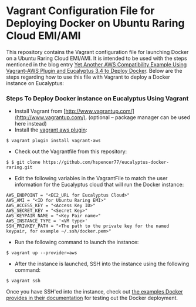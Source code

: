 Vagrant Configuration File for Deploying Docker on Ubuntu Raring Cloud EMI/AMI
========================

This repository contains the Vagrant configuration file for launching Docker on a Ubuntu Raring Cloud EMI/AMI.  It is intended to be used with the steps mentioned in the blog entry [Yet Another AWS Compatibility Example Using Vagrant-AWS Plugin and Eucalyptus 3.4 to Deploy Docker](http://blogs.mindspew-age.com/2014/02/16/yet-another-aws-compatibility-example-using-vagrant-aws-plugin-and-eucalyptus-3-4-to-deploy-docker/).  Below are the steps regarding how to use this file with Vagrant to deploy a Docker instance on Eucalyptus:

### Steps To Deploy Docker instance on Eucalyptus Using Vagrant

* Install Vagrant from [http://www.vagrantup.com/](http://www.vagrantup.com/). (optional – package manager can be used here instead)
* Install the [vagrant aws plugin](https://github.com/mitchellh/vagrant-aws): 
```
$ vagrant plugin install vagrant-aws
```
* Check out the Vagrantfile from this repository:
```
$ $ git clone https://github.com/hspencer77/eucalyptus-docker-raring.git
```
* Edit the following variables in the VagrantFile to match the user information for the Eucalyptus cloud that will run the Docker instance:
```
AWS_ENDPOINT = "<EC2_URL for Eucalyptus Cloud>"
AWS_AMI = "<ID for Ubuntu Raring EMI>"
AWS_ACCESS_KEY = "<Access Key ID>"
AWS_SECRET_KEY = "<Secret Key>"
AWS_KEYPAIR_NAME = "<Key Pair name>"
AWS_INSTANCE_TYPE = '<VM type>'
SSH_PRIVKEY_PATH = "<The path to the private key for the named keypair, for example ~/.ssh/docker.pem>"
```
* Run the following command to launch the instance:
```
$ vagrant up --provider=aws
```
* After the instance is launched, SSH into the instance using the following command:
```
$ vagrant ssh
```

Once you have SSH'ed into the instance, check out [the examples Docker provides in their documentation](https://docs.docker.io/en/latest/examples/hello_world/) for testing out the Docker deployment.

